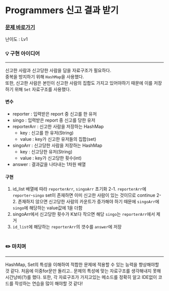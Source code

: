 # Programmers 신고 결과 받기
### [문제 바로가기](https://programmers.co.kr/learn/courses/30/lessons/92334)
난이도 : Lv1 

### 💡 구현 아이디어
---
신고한 사람과 신고당한 사람을 담을 자료구조가 필요하다. <br/>
중복을 방지하기 위해 `HashMap`을 사용했다. <br/>
또한, 신고한 사람은 본인이 신고한 사람의 집합도 가지고 있어야하기 때문에 이를 저장하기 위해 `Set` 자료구조를 사용했다.</br>

#### 변수 
- reporter : 입력받은 report 중 신고를 한 유저
- singo : 입력받은 report 중 신고를 당한 유저
- reporterArr : 신고한 사람을 저장하는 HashMap
    - key : 신고를 한 유저(String)
    - value : key가 신고한 유저들의 집합(set)
- singoArr : 신고당한 사람을 저장하는 HashMap 
    - key : 신고당한 유저(String)
    - value : key가 신고당한 횟수(int)
- answer : 결과값을 나타내는 1차원 배열

#### 구현
1. id_list 배열에 따라 `reporterArr`, `singoArr` 초기화
2-1. `reporterArr`에 `reporter`-`singo` set이 존재하면 이미 신고한 사람이 있는 것이므로 continue
2-2. 존재하지 않으면 신고당한 사람의 카운트가 증가해야 하기 때문에 `singoArr`에 `singo`에 해당하는 value값에 1을 더함
3. singoArr에서 신고당한 횟수가 K보다 작으면 해당 `singo`는 `reporterArr`에서 제거
4. `id_list`에 해당하는 `reporterArr`의 갯수를 `answer`에 저장  <br/><br/>


### ✏️ 마치며
---
HashMap, Set의 특성을 이해하여 적합한 문제에 적용할 수 있는 능력을 향상해야할 것 같다. 
처음에 이중for문만 돌리고.. 문제의 특성에 맞는 자료구조를 생각해내지 못해 시간낭비(?)를 했다. 
또한, 각 자료구조가 가지고있는 메소드를 정확히 알고 IDE없이 코드를 작성하는 연습을 많이 해야할 것 같다!
